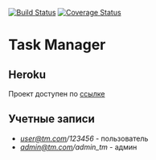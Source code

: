 [![Build Status](https://travis-ci.org/mrsutter/task_manager.svg?branch=master)](https://travis-ci.org/mrsutter/task_manager) [![Coverage Status](https://coveralls.io/repos/github/mrsutter/task_manager/badge.svg?branch=master)](https://coveralls.io/github/mrsutter/task_manager?branch=master)

# Task Manager

## Heroku
  Проект доступен по [ссылке](https://yakspavel-task-manager.herokuapp.com)

## Учетные записи

  * *user@tm.com/123456* - пользователь
  * *admin@tm.com/admin_tm* - админ